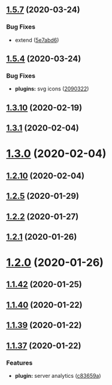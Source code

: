 ## [1.5.7](https://github.com/fiction-com/factor/compare/v1.5.6...v1.5.7) (2020-03-24)

### Bug Fixes

- extend ([5e7abd6](https://github.com/fiction-com/factor/commit/5e7abd694919110e97382dcd4db1eab62f8d4f2a))

## [1.5.4](https://github.com/fiction-com/factor/compare/v1.5.3...v1.5.4) (2020-03-24)

### Bug Fixes

- **plugins:** svg icons ([2090322](https://github.com/fiction-com/factor/commit/2090322a2868420f85a8ff914a0ee7cfa2f99b4a))

## [1.3.10](https://github.com/fiction-com/factor/compare/v1.3.9...v1.3.10) (2020-02-19)

## [1.3.1](https://github.com/fiction-com/factor/compare/v1.3.0...v1.3.1) (2020-02-04)

# [1.3.0](https://github.com/fiction-com/factor/compare/v1.2.10...v1.3.0) (2020-02-04)

## [1.2.10](https://github.com/fiction-com/factor/compare/v1.2.9...v1.2.10) (2020-02-04)

## [1.2.5](https://github.com/fiction-com/factor/compare/v1.2.4...v1.2.5) (2020-01-29)

## [1.2.2](https://github.com/fiction-com/factor/compare/v1.2.1...v1.2.2) (2020-01-27)

## [1.2.1](https://github.com/fiction-com/factor/compare/v1.2.0...v1.2.1) (2020-01-26)

# [1.2.0](https://github.com/fiction-com/factor/compare/v1.1.42...v1.2.0) (2020-01-26)

## [1.1.42](https://github.com/fiction-com/factor/compare/v1.1.41...v1.1.42) (2020-01-25)

## [1.1.40](https://github.com/fiction-com/factor/compare/v1.1.39...v1.1.40) (2020-01-22)

## [1.1.39](https://github.com/fiction-com/factor/compare/v1.1.38...v1.1.39) (2020-01-22)

## [1.1.37](https://github.com/fiction-com/factor/compare/v1.1.36...v1.1.37) (2020-01-22)

### Features

- **plugin:** server analytics ([c83659a](https://github.com/fiction-com/factor/commit/c83659af53db01325e6501207414cddef51d77fa))
